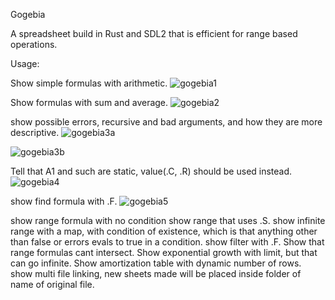 Gogebia

A spreadsheet build in Rust and SDL2 that is efficient for range based operations.

Usage:

Show simple formulas with arithmetic.
![gogebia1](https://github.com/opfromthestart/gogebia/assets/13816619/527612a6-ee94-4532-9470-b2ac07cd862f)

Show formulas with sum and average.
![gogebia2](https://github.com/opfromthestart/gogebia/assets/13816619/fbb6f363-cc73-4e68-af38-b919a88f04d0)

show possible errors, recursive and bad arguments, and how they are more descriptive.
![gogebia3a](https://github.com/opfromthestart/gogebia/assets/13816619/40943838-bdbe-403c-9a8a-6f1e9d8a050e)

![gogebia3b](https://github.com/opfromthestart/gogebia/assets/13816619/c46e7b4f-9c35-4f60-82b0-d7daabd49966)

Tell that A1 and such are static, value(.C, .R) should be used instead.
![gogebia4](https://github.com/opfromthestart/gogebia/assets/13816619/49ba95fa-928b-4db2-85cc-95134fd7695c)

show find formula with .F.
![gogebia5](https://github.com/opfromthestart/gogebia/assets/13816619/bf425ee5-9daa-48f9-a8bd-9c9330dfaf18)

show range formula with no condition
show range that uses .S.
show infinite range with a map, with condition of existence, which is that anything other than false or errors evals to true in a condition.
show filter with .F.
Show that range formulas cant intersect.
Show exponential growth with limit, but that can go infinite.
Show amortization table with dynamic number of rows.
show multi file linking, new sheets made will be placed inside folder of name of original file.

